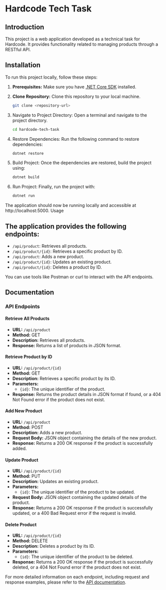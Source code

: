 # Hardcode Tech Task

## Introduction

This project is a web application developed as a technical task for Hardcode. It provides functionality related to managing products through a RESTful API.

## Installation

To run this project locally, follow these steps:

1. **Prerequisites:** Make sure you have [.NET Core SDK](https://dotnet.microsoft.com/download) installed.

2. **Clone Repository:** Clone this repository to your local machine.
   
    ```bash
    git clone <repository-url>
    ```

3. Navigate to Project Directory: Open a terminal and navigate to the project directory.
    ```bash
    cd hardcode-tech-task
    ```

4. Restore Dependencies: Run the following command to restore dependencies:
    ```bash
    dotnet restore
    ```

5. Build Project: Once the dependencies are restored, build the project using:
    ```bash
    dotnet build
    ```

6. Run Project: Finally, run the project with:
    ```bash
    dotnet run
    ```

The application should now be running locally and accessible at http://localhost:5000.
Usage

## The application provides the following endpoints:

* `/api/product`: Retrieves all products.
* `/api/product/{id}`: Retrieves a specific product by ID.
* `/api/product`: Adds a new product.
* `/api/product/{id}`: Updates an existing product.
* `/api/product/{id}`: Deletes a product by ID.

You can use tools like Postman or curl to interact with the API endpoints.

## Documentation

### API Endpoints

#### Retrieve All Products

- **URL:** `/api/product`
- **Method:** GET
- **Description:** Retrieves all products.
- **Response:** Returns a list of products in JSON format.

#### Retrieve Product by ID

- **URL:** `/api/product/{id}`
- **Method:** GET
- **Description:** Retrieves a specific product by its ID.
- **Parameters:**
  - `{id}`: The unique identifier of the product.
- **Response:** Returns the product details in JSON format if found, or a 404 Not Found error if the product does not exist.

#### Add New Product

- **URL:** `/api/product`
- **Method:** POST
- **Description:** Adds a new product.
- **Request Body:** JSON object containing the details of the new product.
- **Response:** Returns a 200 OK response if the product is successfully added.

#### Update Product

- **URL:** `/api/product/{id}`
- **Method:** PUT
- **Description:** Updates an existing product.
- **Parameters:**
  - `{id}`: The unique identifier of the product to be updated.
- **Request Body:** JSON object containing the updated details of the product.
- **Response:** Returns a 200 OK response if the product is successfully updated, or a 400 Bad Request error if the request is invalid.

#### Delete Product

- **URL:** `/api/product/{id}`
- **Method:** DELETE
- **Description:** Deletes a product by its ID.
- **Parameters:**
  - `{id}`: The unique identifier of the product to be deleted.
- **Response:** Returns a 200 OK response if the product is successfully deleted, or a 404 Not Found error if the product does not exist.

For more detailed information on each endpoint, including request and response examples, please refer to the [API documentation](http://localhost:PORT/swagger/index.html).

